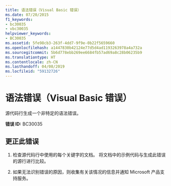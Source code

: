 ```yaml
---
title: 语法错误（Visual Basic 错误）
ms.date: 07/20/2015
f1_keywords:
- bc30035
- vbc30035
helpviewer_keywords:
- BC30035
ms.assetid: 5fe98cb3-263f-4dd7-9f9e-0b22f5659660
ms.openlocfilehash: a1447830b42124e77d5d4ad1193263978a4a732a
ms.sourcegitcommit: 5b6d778ebb269ee6684fb57ad69a8c28b06235b9
ms.translationtype: HT
ms.contentlocale: zh-CN
ms.lasthandoff: 04/08/2019
ms.locfileid: "59132726"
---
```

# <a name="syntax-error-visual-basic-error"></a>语法错误（Visual Basic 错误）
源代码行生成一个非特定的语法错误。  
  
 **错误 ID:** BC30035  
  
## <a name="to-correct-this-error"></a>更正此错误  
  
1.  检查源代码行中使用的每个关键字的文档。 将文档中的示例代码与生成此错误的源行进行比较。  
  
2.  如果无法识别错误的原因，则收集有关该情况的信息并通知 Microsoft 产品支持服务。  
